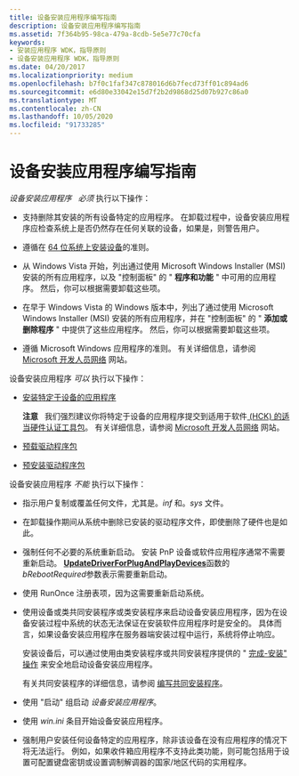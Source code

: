 ```yaml
---
title: 设备安装应用程序编写指南
description: 设备安装应用程序编写指南
ms.assetid: 7f364b95-98ca-479a-8cdb-5e5e77c70cfa
keywords:
- 安装应用程序 WDK，指导原则
- 设备安装应用程序 WDK，指导原则
ms.date: 04/20/2017
ms.localizationpriority: medium
ms.openlocfilehash: b7f0c1faf347c878016d6b7fecd73ff01c894ad6
ms.sourcegitcommit: e6d80e33042e15d7f2b2d9868d25d07b927c86a0
ms.translationtype: MT
ms.contentlocale: zh-CN
ms.lasthandoff: 10/05/2020
ms.locfileid: "91733285"
---
```

# <a name="guidelines-for-writing-device-installation-applications"></a>设备安装应用程序编写指南


*设备安装应用程序*   *必须* 执行以下操作：

-   支持删除其安装的所有设备特定的应用程序。 在卸载过程中，设备安装应用程序应检查系统上是否仍然存在任何关联的设备，如果是，则警告用户。

-   遵循在 [64 位系统上安装设备](device-installations-on-64-bit-systems.md)的准则。

-   从 Windows Vista 开始，列出通过使用 Microsoft Windows Installer (MSI) 安装的所有应用程序，以及 "控制面板" 的 " **程序和功能** " 中可用的应用程序。 然后，你可以根据需要卸载这些项。

-   在早于 Windows Vista 的 Windows 版本中，列出了通过使用 Microsoft Windows Installer (MSI) 安装的所有应用程序，并在 "控制面板" 的 " **添加或删除程序** " 中提供了这些应用程序。 然后，你可以根据需要卸载这些项。

-   遵循 Microsoft Windows 应用程序的准则。 有关详细信息，请参阅 [Microsoft 开发人员网络](https://go.microsoft.com/fwlink/p/?linkid=8714) 网站。

设备安装应用程序 *可以* 执行以下操作：

-   [安装特定于设备的应用程序](installing-device-specific-applications.md)

    **注意**   我们强烈建议你将特定于设备的应用程序提交到适用于软件[ (HCK) 的适当硬件认证工具包](/previous-versions/windows/hardware/hck/jj124227(v=vs.85))。 有关详细信息，请参阅 [Microsoft 开发人员网络](https://go.microsoft.com/fwlink/p/?linkid=8714) 网站。

     

-   [预载驱动程序包](preloading-driver-packages.md)

-   [预安装驱动程序包](preinstalling-driver-packages.md)

设备安装应用程序 *不能* 执行以下操作：

-   指示用户复制或覆盖任何文件，尤其是。*inf* 和。*sys* 文件。

-   在卸载操作期间从系统中删除已安装的驱动程序文件，即使删除了硬件也是如此。

-   强制任何不必要的系统重新启动。 安装 PnP 设备或软件应用程序通常不需要重新启动。 [**UpdateDriverForPlugAndPlayDevices**](/windows/win32/api/newdev/nf-newdev-updatedriverforplugandplaydevicesa)函数的*bRebootRequired*参数表示需要重新启动。

-   使用 RunOnce 注册表项，因为这需要重新启动系统。

-   使用设备或类共同安装程序或类安装程序来启动设备安装应用程序，因为在设备安装过程中系统的状态无法保证在安装软件应用程序时是安全的。 具体而言，如果设备安装应用程序在服务器端安装过程中运行，系统将停止响应。

    安装设备后，可以通过使用由类安装程序或共同安装程序提供的 " [完成-安装" 操作](finish-install-actions--windows-vista-and-later-.md) 来安全地启动设备安装应用程序。

    有关共同安装程序的详细信息，请参阅 [编写共同安装程序](writing-a-co-installer.md)。

-   使用 "启动" 组启动 *设备安装应用程序*。

-   使用 *win.ini* 条目开始设备安装应用程序。

-   强制用户安装任何设备特定的应用程序，除非该设备在没有应用程序的情况下将无法运行。 例如，如果收件箱应用程序不支持此类功能，则可能包括用于设置可配置键盘密钥或设置调制解调器的国家/地区代码的实用程序。

